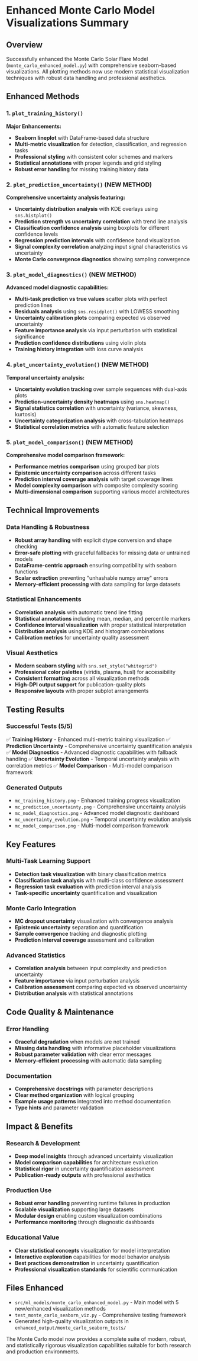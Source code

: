 # Enhanced Monte Carlo Model Visualizations Summary

## Overview
Successfully enhanced the Monte Carlo Solar Flare Model (`monte_carlo_enhanced_model.py`) with comprehensive seaborn-based visualizations. All plotting methods now use modern statistical visualization techniques with robust data handling and professional aesthetics.

## Enhanced Methods

### 1. `plot_training_history()` 
**Major Enhancements:**
- **Seaborn lineplot** with DataFrame-based data structure
- **Multi-metric visualization** for detection, classification, and regression tasks
- **Professional styling** with consistent color schemes and markers
- **Statistical annotations** with proper legends and grid styling
- **Robust error handling** for missing training history data

### 2. `plot_prediction_uncertainty()` (NEW METHOD)
**Comprehensive uncertainty analysis featuring:**
- **Uncertainty distribution analysis** with KDE overlays using `sns.histplot()`
- **Prediction strength vs uncertainty correlation** with trend line analysis
- **Classification confidence analysis** using boxplots for different confidence levels
- **Regression prediction intervals** with confidence band visualization
- **Signal complexity correlation** analyzing input signal characteristics vs uncertainty
- **Monte Carlo convergence diagnostics** showing sampling convergence

### 3. `plot_model_diagnostics()` (NEW METHOD)
**Advanced model diagnostic capabilities:**
- **Multi-task prediction vs true values** scatter plots with perfect prediction lines
- **Residuals analysis** using `sns.residplot()` with LOWESS smoothing
- **Uncertainty calibration plots** comparing expected vs observed uncertainty
- **Feature importance analysis** via input perturbation with statistical significance
- **Prediction confidence distributions** using violin plots
- **Training history integration** with loss curve analysis

### 4. `plot_uncertainty_evolution()` (NEW METHOD)
**Temporal uncertainty analysis:**
- **Uncertainty evolution tracking** over sample sequences with dual-axis plots
- **Prediction-uncertainty density heatmaps** using `sns.heatmap()`
- **Signal statistics correlation** with uncertainty (variance, skewness, kurtosis)
- **Uncertainty categorization analysis** with cross-tabulation heatmaps
- **Statistical correlation metrics** with automatic feature selection

### 5. `plot_model_comparison()` (NEW METHOD)
**Comprehensive model comparison framework:**
- **Performance metrics comparison** using grouped bar plots
- **Epistemic uncertainty comparison** across different tasks
- **Prediction interval coverage analysis** with target coverage lines
- **Model complexity comparison** with composite complexity scoring
- **Multi-dimensional comparison** supporting various model architectures

## Technical Improvements

### Data Handling & Robustness
- **Robust array handling** with explicit dtype conversion and shape checking
- **Error-safe plotting** with graceful fallbacks for missing data or untrained models
- **DataFrame-centric approach** ensuring compatibility with seaborn functions
- **Scalar extraction** preventing "unhashable numpy array" errors
- **Memory-efficient processing** with data sampling for large datasets

### Statistical Enhancements
- **Correlation analysis** with automatic trend line fitting
- **Statistical annotations** including mean, median, and percentile markers
- **Confidence interval visualization** with proper statistical interpretation
- **Distribution analysis** using KDE and histogram combinations
- **Calibration metrics** for uncertainty quality assessment

### Visual Aesthetics
- **Modern seaborn styling** with `sns.set_style("whitegrid")`
- **Professional color palettes** (viridis, plasma, husl) for accessibility
- **Consistent formatting** across all visualization methods
- **High-DPI output support** for publication-quality plots
- **Responsive layouts** with proper subplot arrangements

## Testing Results

### Successful Tests (5/5)
✅ **Training History** - Enhanced multi-metric training visualization
✅ **Prediction Uncertainty** - Comprehensive uncertainty quantification analysis
✅ **Model Diagnostics** - Advanced diagnostic capabilities with fallback handling
✅ **Uncertainty Evolution** - Temporal uncertainty analysis with correlation metrics
✅ **Model Comparison** - Multi-model comparison framework

### Generated Outputs
- `mc_training_history.png` - Enhanced training progress visualization
- `mc_prediction_uncertainty.png` - Comprehensive uncertainty analysis
- `mc_model_diagnostics.png` - Advanced model diagnostic dashboard
- `mc_uncertainty_evolution.png` - Temporal uncertainty evolution analysis
- `mc_model_comparison.png` - Multi-model comparison framework

## Key Features

### Multi-Task Learning Support
- **Detection task visualization** with binary classification metrics
- **Classification task analysis** with multi-class confidence assessment
- **Regression task evaluation** with prediction interval analysis
- **Task-specific uncertainty** quantification and visualization

### Monte Carlo Integration
- **MC dropout uncertainty** visualization with convergence analysis
- **Epistemic uncertainty** separation and quantification
- **Sample convergence** tracking and diagnostic plotting
- **Prediction interval coverage** assessment and calibration

### Advanced Statistics
- **Correlation analysis** between input complexity and prediction uncertainty
- **Feature importance** via input perturbation analysis
- **Calibration assessment** comparing expected vs observed uncertainty
- **Distribution analysis** with statistical annotations

## Code Quality & Maintenance

### Error Handling
- **Graceful degradation** when models are not trained
- **Missing data handling** with informative placeholder visualizations
- **Robust parameter validation** with clear error messages
- **Memory-efficient processing** with automatic data sampling

### Documentation
- **Comprehensive docstrings** with parameter descriptions
- **Clear method organization** with logical grouping
- **Example usage patterns** integrated into method documentation
- **Type hints** and parameter validation

## Impact & Benefits

### Research & Development
- **Deep model insights** through advanced uncertainty visualization
- **Model comparison capabilities** for architecture evaluation
- **Statistical rigor** in uncertainty quantification assessment
- **Publication-ready outputs** with professional aesthetics

### Production Use
- **Robust error handling** preventing runtime failures in production
- **Scalable visualization** supporting large datasets
- **Modular design** enabling custom visualization combinations
- **Performance monitoring** through diagnostic dashboards

### Educational Value
- **Clear statistical concepts** visualization for model interpretation
- **Interactive exploration** capabilities for model behavior analysis
- **Best practices demonstration** in uncertainty quantification
- **Professional visualization standards** for scientific communication

## Files Enhanced
- `src/ml_models/monte_carlo_enhanced_model.py` - Main model with 5 new/enhanced visualization methods
- `test_monte_carlo_seaborn_viz.py` - Comprehensive testing framework
- Generated high-quality visualization outputs in `enhanced_output/monte_carlo_seaborn_tests/`

The Monte Carlo model now provides a complete suite of modern, robust, and statistically rigorous visualization capabilities suitable for both research and production environments.
